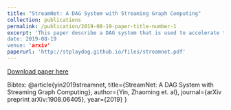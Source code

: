 ```yaml
---
title: "StreamNet: A DAG System with Streaming Graph Computing"
collection: publications
permalink: /publication/2019-08-19-paper-title-number-1
excerpt: 'This paper describe a DAG system that is used to accelerate the block-chain TPS"
date: 2019-08-19
venue: 'arxiv'
paperurl: 'http://stplaydog.github.io/files/streamnet.pdf'
---
```


[Download paper here](http://stplaydog.github.io/files/streamnet.pdf)

Bibtex: @article{yin2019streamnet,
  title={StreamNet: A DAG System with Streaming Graph Computing},
  author={Yin, Zhaoming et. al},
  journal={arXiv preprint arXiv:1908.06405},
  year={2019}
} 
